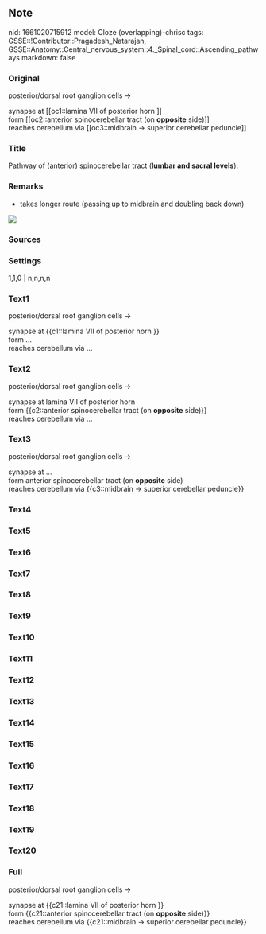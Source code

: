 ## Note
nid: 1661020715912
model: Cloze (overlapping)-chrisc
tags: GSSE::!Contributor::Pragadesh_Natarajan, GSSE::Anatomy::Central_nervous_system::4._Spinal_cord::Ascending_pathways
markdown: false

### Original
posterior/dorsal root ganglion cells →
<div>
  synapse at [[oc1::lamina VII of posterior horn ]]
</div>
<div>
  form [[oc2::anterior spinocerebellar tract (on <b>opposite</b>
  side)]]
</div>
<div>
  <span style="color: var(--text-fg);">reaches cerebellum
  via</span> [[oc3::midbrain → superior cerebellar peduncle]]
</div>

### Title
Pathway of (anterior) spinocerebellar tract (<b>lumbar and sacral
levels</b>):

### Remarks
- takes longer route (passing up to midbrain and doubling back
down)
<div><img src="63.png"></div>

### Sources


### Settings
1,1,0 | n,n,n,n

### Text1
posterior/dorsal root ganglion cells →
<div>
  synapse at {{c1::lamina VII of posterior horn }}
</div>
<div>
  form ...
</div>
<div>
  <span style="color: var(--text-fg);">reaches cerebellum
  via</span> ...
</div>

### Text2
posterior/dorsal root ganglion cells →
<div>
  synapse at lamina VII of posterior horn
</div>
<div>
  form {{c2::anterior spinocerebellar tract (on <b>opposite</b>
  side)}}
</div>
<div>
  <span style="color: var(--text-fg);">reaches cerebellum
  via</span> ...
</div>

### Text3
posterior/dorsal root ganglion cells →
<div>
  synapse at ...
</div>
<div>
  form anterior spinocerebellar tract (on <b>opposite</b> side)
</div>
<div>
  <span style="color: var(--text-fg);">reaches cerebellum
  via</span> {{c3::midbrain → superior cerebellar peduncle}}
</div>

### Text4


### Text5


### Text6


### Text7


### Text8


### Text9


### Text10


### Text11


### Text12


### Text13


### Text14


### Text15


### Text16


### Text17


### Text18


### Text19


### Text20


### Full
posterior/dorsal root ganglion cells →
<div>
  synapse at {{c21::lamina VII of posterior horn }}
</div>
<div>
  form {{c21::anterior spinocerebellar tract (on <b>opposite</b>
  side)}}
</div>
<div>
  <span style="color: var(--text-fg);">reaches cerebellum
  via</span> {{c21::midbrain → superior cerebellar peduncle}}
</div>
